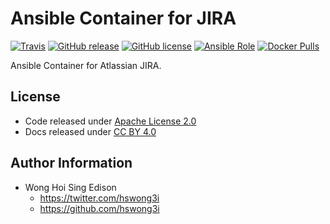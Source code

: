 Ansible Container for JIRA
==========================

[![Travis](https://img.shields.io/travis/alvistack/ansible-container-jira.svg)](https://travis-ci.org/alvistack/ansible-container-jira)
[![GitHub release](https://img.shields.io/github/release/alvistack/ansible-container-jira.svg)](https://github.com/alvistack/ansible-container-jira)
[![GitHub license](https://img.shields.io/github/license/alvistack/ansible-container-jira.svg)](https://github.com/alvistack/ansible-container-jira/blob/master/LICENSE)
[![Ansible Role](https://img.shields.io/badge/galaxy-alvistack.container--jira-blue.svg)](https://galaxy.ansible.com/alvistack/container-jira)
[![Docker Pulls](https://img.shields.io/docker/pulls/alvistack/ansible-container-jira.svg)](https://hub.docker.com/r/alvistack/ansible-container-jira/)

Ansible Container for Atlassian JIRA.

License
-------

-   Code released under [Apache License 2.0](LICENSE)
-   Docs released under [CC BY 4.0](http://creativecommons.org/licenses/by/4.0/)

Author Information
------------------

-   Wong Hoi Sing Edison
    -   <https://twitter.com/hswong3i>
    -   <https://github.com/hswong3i>


